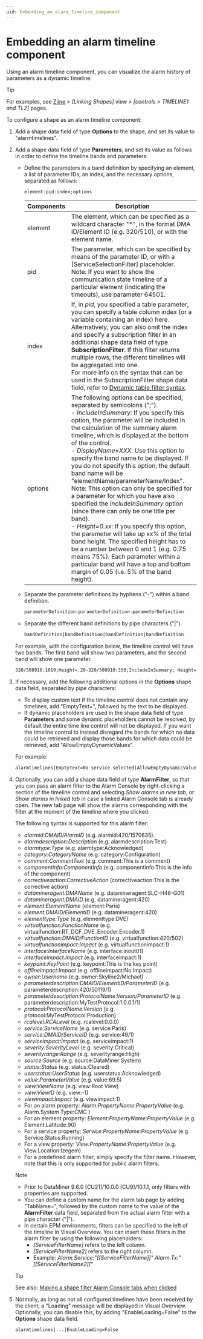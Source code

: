 ```yaml
---
uid: Embedding_an_alarm_timeline_component
---
```


# Embedding an alarm timeline component

Using an alarm timeline component, you can visualize the alarm history of parameters as a dynamic timeline.

> [!TIP]
> For examples, see [Ziine](xref:ZiineDemoSystem) > *[Linking Shapes]* view > *[controls > TIMELINE1 and TL2]* pages.

To configure a shape as an alarm timeline component:

1. Add a shape data field of type **Options** to the shape, and set its value to "alarmtimelines".

1. Add a shape data field of type **Parameters**, and set its value as follows in order to define the timeline bands and parameters:

   - Define the parameters in a band definition by specifying an element, a list of parameter IDs, an index, and the necessary options, separated as follows:

     ```txt
     element:pid:index;options
     ```

     | Components | Description                 |
     | ---------- | --------------------------- |
     | element | The element, which can be specified as a wildcard character "\*", in the format DMA ID/Element ID (e.g. 320/510), or with the element name. |
     | pid | The parameter, which can be specified by means of the parameter ID, or with a \[ServiceSelectionFilter\] placeholder.<br>Note: If you want to show the communication state timeline of a particular element (indicating the timeouts), use parameter 64501. |
     | index | If, in *pid*, you specified a table parameter, you can specify a table column index (or a variable containing an index) here.<br>Alternatively, you can also omit the index and specify a subscription filter in an additional shape data field of type **SubscriptionFilter**. If this filter returns multiple rows, the different timelines will be aggregated into one.<br>For more info on the syntax that can be used in the SubscriptionFilter shape data field, refer to [Dynamic table filter syntax](xref:Dynamic_table_filter_syntax). |
     | options | The following options can be specified, separated by semicolons (";").<br>- *IncludeInSummary*: If you specify this option, the parameter will be included in the calculation of the summary alarm timeline, which is displayed at the bottom of the control.<br>- *DisplayName=XXX*: Use this option to specify the band name to be displayed. If you do not specify this option, the default band name will be "elementName/parameterName/Index".<br>Note: This option can only be specified for a parameter for which you have also specified the *IncludeInSummary* option (since there can only be one title per band).<br>- *Height=0.xx*: If you specify this option, the parameter will take up xx% of the total band height. The specified height has to be a number between 0 and 1 (e.g. 0.75 means 75%). Each parameter within a particular band will have a top and bottom margin of 0.05 (i.e. 5% of the band height). |

   - Separate the parameter definitions by hyphens ("-") within a band definition.

     ```txt
     parameterDefinition-parameterDefinition-parameterDefinition
     ```

   - Separate the different band definitions by pipe characters ("\|").

     ```txt
     bandDefinition|bandDefinition|bandDefinition|bandDefinition
     ```

   For example, with the configuration below, the timeline control will have two bands. The first band will show two parameters, and the second band will show one parameter.

   ```txt
   320/508910:1019;Height=.20-320/508910:350;IncludeInSummary; Height=.65|183/67:1007:1;IncludeInSummary;Height=.60
   ```

1. If necessary, add the following additional options in the **Options** shape data field, separated by pipe characters:

   - To display custom text if the timeline control does not contain any timelines, add "EmptyText=", followed by the text to be displayed.
   - If dynamic placeholders are used in the shape data field of type **Parameters** and some dynamic placeholders cannot be resolved, by default the entire time line control will not be displayed. If you want the timeline control to instead disregard the bands for which no data could be retrieved and display those bands for which data could be retrieved, add "AllowEmptyDynamicValues".

   For example:

   ```txt
   alarmtimelines|EmptyText=No service selected|AllowEmptyDynamicValues
   ```

1. Optionally, you can add a shape data field of type **AlarmFilter**, so that you can pass an alarm filter to the Alarm Console by right-clicking a section of the timeline control and selecting *Show alarms in new tab*, or *Show alarms in linked tab* in case a linked Alarm Console tab is already open. The new tab page will show the alarms corresponding with the filter at the moment of the timeline where you clicked.

   The following syntax is supported for this alarm filter:

   - *alarmid:DMAID/AlarmID* (e.g. alarmid:420/1570635).
   - *alarmdescription:Description* (e.g. alarmdescription:Test)
   - *alarmtype:Type* (e.g. alarmtype:Acknowledged)
   - *category:CategoryName* (e.g. category:Configuration)
   - *comment:CommentText* (e.g. comment:This is a comment)
   - *componentinfo:ComponentInfo* (e.g. componentinfo:This is the info of the component)
   - *correctiveaction:CorrectiveAction* (correctiveaction:This is the corrective action)
   - *datamineragent:DMAName* (e.g. datamineragent:SLC-H48-G01)
   - *datamineragent:DMAID* (e.g. datamineragent:420)
   - *element:ElementName* (element:Paris)
   - *element:DMAID/ElementID* (e.g. datamineragent:420)
   - *elementtype:Type* (e.g. elementtype:DVE)
   - *virtualfunction:FunctionName* (e.g. virtualfunction:RT_DCF_DVE_Encoder.Encoder.1)
   - *virtualfunction:DMAID/FunctionID* (e.g. virtualfunction:420/502)
   - *virtualfunctionimpact:Impact* (e.g. virtualfunctionimpact:1)
   - *interface:InterfaceName* (e.g. interface:inout01)
   - *interfaceimpact:Impact* (e.g. interfaceimpact:1)
   - *keypoint:KeyPoint* (e.g. keypoint:This is the key point)
   - *offlineimpact:Impact* (e.g. offlineimpact:No Impact)
   - *owner:Username* (e.g. owner:Skyline2/Michael)
   - *parameterdescription:DMAID/ElementID/ParameterID* (e.g. parameterdescription:420/50119/1)
   - *parameterdescription:ProtocolName:Version/ParameterID* (e.g. parameterdescription:MyTestProtocol:1.0.0.1/1)
   - *protocol:ProtocolName:Version* (e.g. protocol:MyTestProtocol:Production)
   - *rcalevel:RCALevel* (e.g. rcalevel:0.0.0)
   - *service:ServiceName* (e.g. service:Paris)
   - *service:DMAID/ServiceID* (e.g. service:49/1)
   - *serviceimpact:Impact* (e.g. serviceimpact:1)
   - *severity:SeverityLevel* (e.g. severity:Critical)
   - *severityrange:Range* (e.g. severityrange:High)
   - *source:Source* (e.g. source:DataMiner System)
   - *status:Status* (e.g. status:Cleared)
   - *userstatus:UserStatus* (e.g. userstatus:Acknowledged)
   - *value:ParameterValue* (e.g. value:69.5)
   - *view:ViewName* (e.g. view:Root View)
   - *view:ViewID* (e.g. view:-1)
   - *viewimpact:Impact* (e.g. viewimpact:1)
   - For an alarm property: *Alarm:PropertyName:PropertyValue* (e.g. Alarm.System Type:CMC )
   - For an element property: *Element:PropertyName:PropertyValue* (e.g. Element.Latitude:90)
   - For a service property: *Service:PropertyName:PropertyValue* (e.g. Service.Status:Running)
   - For a view property: *View:PropertyName:PropertyValue* (e.g. View.Location:Izegem)
   - For a predefined alarm filter, simply specify the filter name. However, note that this is only supported for public alarm filters.

   > [!NOTE]
   > - Prior to DataMiner 9.6.0 \[CU21\]/10.0.0 \[CU9\]/10.1.1, only filters with properties are supported.
   > - You can define a custom name for the alarm tab page by adding "TabName=", followed by the custom name to the value of the **AlarmFilter** data field, separated from the actual alarm filter with a pipe character ("\|").
   > - In certain EPM environments, filters can be specified to the left of the timeline in Visual Overview. You can insert these filters in the alarm filter by using the following placeholders:
   >   - *\[ServiceFilterName\]* refers to the left column.
   >   - *\[ServiceFilterName2\]* refers to the right column.
   >   - Example: *Alarm.Service:"\[\[ServiceFilterName\]\]" Alarm.Tx:"\[\[ServiceFilterName2\]\]"*

   > [!TIP]
   > See also: [Making a shape filter Alarm Console tabs when clicked](xref:Making_a_shape_filter_Alarm_Console_tabs_when_clicked)

1. Normally, as long as not all configured timelines have been received by the client, a "Loading" message will be displayed in Visual Overview. Optionally, you can disable this, by adding "EnableLoading=False" to the **Options** shape data field.

   ```txt
   alarmtimelines|...|EnableLoading=False
   ```
